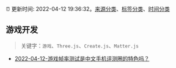 :alarm_clock: 更新时间: 2022-04-12 19:36:32。[来源分类](../README.md)、[标签分类](../TAGS.md)、[时间分类](../TIMELINE.md)

## 游戏开发


> 关键字：`游戏`、`Three.js`、`Create.js`、`Matter.js`



- [2022-04-12-游戏帧率测试是中文手机评测圈的特色吗？](https://www.v2ex.com/t/846631) 
